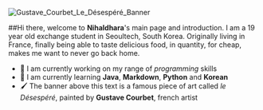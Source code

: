 ![Gustave_Courbet_Le_Désespéré_Banner](./images/Gustave_Courbet_Le_Désespéré_Banner.jpg)

##Hi there, welcome to **Nihaldhara**'s main page and introduction. 
I am a 19 year old exchange student in Seoultech, South Korea. 
Originally living in France, finally being able to taste delicious food, in quantity, for cheap, makes me want to never go back home.

* 🔭 I am currently working on my range of _programming_ skills
* 🌱 I am currently learning **Java**, **Markdown**, **Python** and **Korean**
* 🖌️ The banner above this text is a famous piece of art called *le Désespéré*, painted by **Gustave Courbet**, french artist

